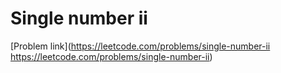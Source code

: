 # Single number ii

[Problem link](https://leetcode.com/problems/single-number-ii
https://leetcode.com/problems/single-number-ii)
